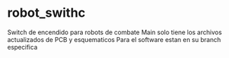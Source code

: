 # robot_swithc
Switch de encendido para robots de combate
Main solo tiene los archivos actualizados de PCB y esquematicos
Para el software estan en su branch especifica
